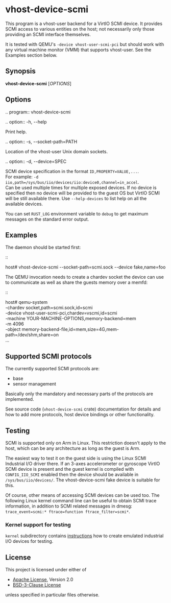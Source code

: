 # vhost-device-scmi

This program is a vhost-user backend for a VirtIO SCMI device.
It provides SCMI access to various entities on the host; not
necessarily only those providing an SCMI interface themselves.

It is tested with QEMU's `-device vhost-user-scmi-pci` but should work
with any virtual machine monitor (VMM) that supports vhost-user. See
the Examples section below.

## Synopsis

**vhost-device-scmi** [*OPTIONS*]

## Options

.. program:: vhost-device-scmi

.. option:: -h, --help

  Print help.

.. option:: -s, --socket-path=PATH

  Location of the vhost-user Unix domain sockets.

.. option:: -d, --device=SPEC

  SCMI device specification in the format `ID,PROPERTY=VALUE,...`.  
  For example: `-d iio,path=/sys/bus/iio/devices/iio:device0,channel=in_accel`.  
  Can be used multiple times for multiple exposed devices.
  If no device is specified then no device will be provided to the
  guest OS but VirtIO SCMI will be still available there.
  Use `--help-devices` to list help on all the available devices.

You can set `RUST_LOG` environment variable to `debug` to get maximum
messages on the standard error output.

## Examples

The daemon should be started first:

::

  host# vhost-device-scmi --socket-path=scmi.sock --device fake,name=foo

The QEMU invocation needs to create a chardev socket the device can
use to communicate as well as share the guests memory over a memfd:

::

  host# qemu-system \
      -chardev socket,path=scmi.sock,id=scmi \
      -device vhost-user-scmi-pci,chardev=vscmi,id=scmi \
      -machine YOUR-MACHINE-OPTIONS,memory-backend=mem \
      -m 4096 \
      -object memory-backend-file,id=mem,size=4G,mem-path=/dev/shm,share=on \
      ...

## Supported SCMI protocols

The currently supported SCMI protocols are:

- base
- sensor management

Basically only the mandatory and necessary parts of the protocols are
implemented.

See source code (`vhost-device-scmi` crate) documentation for details and how to
add more protocols, host device bindings or other functionality.

## Testing

SCMI is supported only on Arm in Linux.  This restriction doesn't
apply to the host, which can be any architecture as long as the guest
is Arm.

The easiest way to test it on the guest side is using the Linux SCMI
Industrial I/O driver there.  If an 3-axes accelerometer or gyroscope
VirtIO SCMI device is present and the guest kernel is compiled with
`CONFIG_IIO_SCMI` enabled then the device should be available in
`/sys/bus/iio/devices/`.  The vhost-device-scmi fake device is
suitable for this.

Of course, other means of accessing SCMI devices can be used too.  The
following Linux kernel command line can be useful to obtain SCMI trace
information, in addition to SCMI related messages in dmesg:
`trace_event=scmi:* ftrace=function ftrace_filter=scmi*`.

### Kernel support for testing

`kernel` subdirectory contains
[instructions](kernel/iio-dummy/README.md) how to create emulated
industrial I/O devices for testing.

## License

This project is licensed under either of

- [Apache License](http://www.apache.org/licenses/LICENSE-2.0), Version 2.0
- [BSD-3-Clause License](https://opensource.org/licenses/BSD-3-Clause)

unless specified in particular files otherwise.
